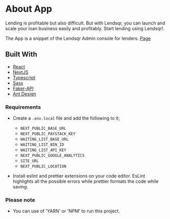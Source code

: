 
<!-- # lendsqr-fe-test
A snippet of the Lendsqr Admin console for lenders -->


# About App

Lending is profitable but also difficult. But with Lendsqr, you can launch and scale your loan business easily and profitably. Start lending using Lendsqr!.

The App is a snippet of the Lendsqr Admin console for lenders.
[Page](https://kazeem-amuzat-lendsqr-fe-test.vercel.app/)

## Built With

- [React](https://github.com/facebook/react)
- [NextJS](https://github.com/vercel/next.js)
- [Typescript](https://github.com/microsoft/TypeScript)
- [Sass](https://sass-lang.com/)
- [Faker-API](https://github.com/faker-js/faker)
- [Ant Design](https://ant.design/components/overview/)

### Requirements

- Create a `.env.local` file and add the following to it;

  - `NEXT_PUBLIC_BASE_URL`
  - `NEXT_PUBLIC_PAYSTACK_KEY`
  - `WAITING_LIST_BASE_URL`
  - `WAITING_LIST_BIN_ID`
  - `WAITING_LIST_API_KEY`
  - `NEXT_PUBLIC_GOOGLE_ANALYTICS`
  - `SITE_URL`
  - `NEXT_PUBLIC_LOCATION`

- Install eslint and prettier extensions on your code editor.
  EsLint highlights all the possible errors while prettier formats the code while saving.

### Please note

- You can use of 'YARN' or 'NPM' to run this project.

